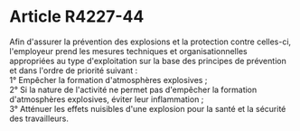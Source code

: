 # Article R4227-44

  
Afin d'assurer la prévention des explosions et la protection contre celles-ci, l'employeur prend les mesures techniques et organisationnelles appropriées au type d'exploitation sur la base des principes de prévention et dans l'ordre de priorité suivant :   
1° Empêcher la formation d'atmosphères explosives ;   
2° Si la nature de l'activité ne permet pas d'empêcher la formation d'atmosphères explosives, éviter leur inflammation ;   
3° Atténuer les effets nuisibles d'une explosion pour la santé et la sécurité des travailleurs.